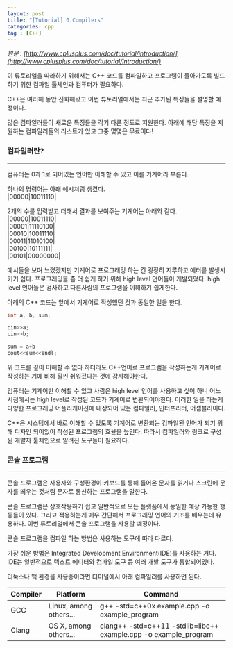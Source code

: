 ```yaml
---
layout: post
title: "[Tutorial] 0.Compilers"
categories: cpp
tag : [C++]
---
```


_원문 : [http://www.cplusplus.com/doc/tutorial/introduction/](http://www.cplusplus.com/doc/tutorial/introduction/)_
<div class="divider"></div>

이 튜토리얼을 따라하기 위해서는 C++ 코드를 컴파일하고 프로그램이 돌아가도록 빌드하기 위한 컴파일 툴체인과 컴퓨터가 필요하다.  

C++은 여러해 동안 진화해왔고 이번 튜토리얼에서는 최근 추가된 특징들을 설명할 예정이다.  

많은 컴파일러들이 새로운 특징들을 각기 다른 정도로 지원한다. 아래에 해당 특징을 지원하는 컴파일러들의 리스트가 있고 그중 몇몇은 무료이다!  

### 컴파일러란?
---
컴퓨터는 0과 1로 되어있는 언어만 이해할 수 있고 이를 기계어라 부른다.  

하나의 명령어는 아래 예시처럼 생겼다.  
|00000|10011110|

2개의 수를 입력받고 더해서 결과를 보여주는 기계어는 아래와 같다.  
|00000|10011110|  
|00001|11110100|  
|00010|10011110|  
|00011|11010100|  
|00100|10111111|  
|00101|00000000|  

예시들을 보며 느꼈겠지만 기계어로 프로그래밍 하는 건 굉장히 지루하고 에러를 발생시키기 쉽다. 프로그래밍을 좀 더 쉽게 하기 위해 high level 언어들이 개발되었다. high level 언어들은 검사하고 다른사람의 프로그램을 이해하기 쉽게한다.  

아래의 C++ 코드는 앞에서 기계어로 작성했던 것과 동일한 일을 한다.  
```cpp
int a, b, sum;

cin>>a;
cin>>b;

sum = a+b
cout<<sum<<endl;
```

위 코드를 깊이 이해할 수 없다 하더라도 C++언어로 프로그램을 작성하는게 기계어로 작성하는 거에 비해 훨씬 쉬워졌다는 것에 감사해야한다.  

컴퓨터는 기계어만 이해할 수 있고 사람은 high level 언어를 사용하고 싶어 하니 어느 시점에서는 high level로 작성된 코드가 기계어로 변환되어야한다. 이러한 일을 하는게 다양한 프로그래밍 어플리케이션에 내장되어 있는 컴파일러, 인터프리터, 어셈블러이다.  

C++은 시스템에서 바로 이해할 수 있도록 기계어로 변환되는 컴파일된 언어가 되기 위해 디자인 되어있어 작성된 프로그램의 효율을 높인다. 따라서 컴파일러와 링크로 구성된 개발자 툴체인으로 알려진 도구들이 필요하다.  

### 콘솔 프로그램
---
콘솔 프로그램은 사용자와 구성환경이 키보드를 통해 들어온 문자를 읽거나 스크린에 문자를 띄우는 것처럼 문자로 통신하는 프로그램을 말한다.  

콘솔 프로그램은 상호작용하기 쉽고 일반적으로 모든 플랫폼에서 동일한 예상 가능한 행동들이 있다. 그리고 적용하는게 매우 간단해서 프로그래밍 언어의 기초를 배우는데 유용하다. 이번 튜토리얼에서 콘솔 프로그램을 사용할 예정이다.  

콘솔 프로그램을 컴파일 하는 방법은 사용하는 도구에 따라 다르다.  

가장 쉬운 방법은 Integrated Development Environment(IDE)를 사용하는 거다. IDE는 일반적으로 텍스트 에디터와 컴파일 도구 등 여러 개발 도구가 통합되어있다.  

리눅스나 맥 환경을 사용중이라면 터미널에서 아래 컴파일러를 사용하면 된다.  

Compiler|Platform|Command
---|---|---
GCC|Linux, among others...|g++ -std=c++0x example.cpp -o example_program
Clang|OS X, among others...|clang++ -std=c++11 -stdlib=libc++ example.cpp -o example_program

